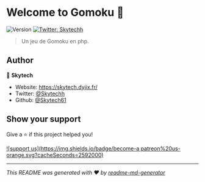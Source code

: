 # Welcome to Gomoku 👋
![Version](https://img.shields.io/badge/version-1.0.0-blue.svg?cacheSeconds=2592000)
[![Twitter: Skytechh](https://img.shields.io/twitter/follow/Skytechh.svg?style=social)](https://twitter.com/Skytechh)

> Un jeu de Gomoku en php.

## Author

👤 **Skytech**

* Website: https://skytech.dyjix.fr/
* Twitter: [@Skytechh](https://twitter.com/Skytechh)
* Github: [@Skytech61](https://github.com/Skytech61)

## Show your support

Give a ⭐️ if this project helped you!

[![support us](https://img.shields.io/badge/become-a patreon%20us-orange.svg?cacheSeconds=2592000)](https://www.patreon.com/Skytech61)


***
_This README was generated with ❤️ by [readme-md-generator](https://github.com/kefranabg/readme-md-generator)_